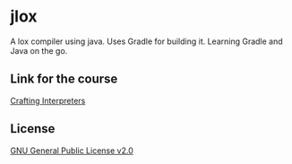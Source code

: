 # jlox
A lox compiler using java. Uses Gradle for building it. Learning Gradle and Java on the go.

## Link for the course
<a href="https://craftinginterpreters.com/" alt="CraftingInterpreters"> Crafting Interpreters </a>


## License
[GNU General Public License v2.0](https://choosealicense.com/licenses/gpl-2.0/)
